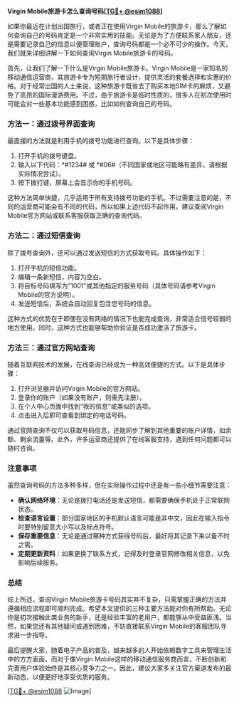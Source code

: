 **Virgin Mobile旅游卡怎么查询号码[[TG💪+ @esim1088](https://t.me/s/esim1088)]**

如果你最近在计划出国旅行，或者正在使用Virgin Mobile的旅游卡，那么了解如何查询自己的号码肯定是一个非常实用的技能。无论是为了方便联系家人朋友，还是需要记录自己的信息以便管理账户，查询号码都是一个必不可少的操作。今天，我们就来详细讲解一下如何查询Virgin Mobile旅游卡的号码。

首先，让我们了解一下什么是Virgin Mobile旅游卡。Virgin Mobile是一家知名的移动通信运营商，其旅游卡专为短期旅行者设计，提供灵活的套餐选择和实惠的价格。对于经常出国的人士来说，这种旅游卡既省去了购买本地SIM卡的麻烦，又避免了高昂的国际漫游费用。不过，由于旅游卡是临时性质的，很多人在初次使用时可能会对一些基本功能感到困惑，比如如何查询自己的号码。

### **方法一：通过拨号界面查询**

最直接的方法就是利用手机的拨号功能进行查询。以下是具体步骤：

1. 打开手机的拨号键盘。
2. 输入以下代码：*#1234# 或 *#06#（不同国家或地区可能略有差异，请根据实际情况尝试）。
3. 按下拨打键，屏幕上会显示你的手机号码。

这种方法简单快捷，几乎适用于所有支持拨号功能的手机。不过需要注意的是，不同的运营商可能会有不同的代码，所以如果上述代码不起作用，建议查阅Virgin Mobile官方网站或联系客服获取正确的查询代码。

### **方法二：通过短信查询**

除了拨号查询外，还可以通过发送短信的方式获取号码。具体操作如下：

1. 打开手机的短信功能。
2. 编辑一条新短信，内容为空白。
3. 将目标号码填写为“1001”或其他指定的服务号码（具体号码请参考Virgin Mobile的官方说明）。
4. 发送短信后，系统会自动回复包含您号码的信息。

这种方式的优势在于即使在没有网络的情况下也能完成查询，非常适合信号较弱的地方使用。同时，这种方式也能够帮助你验证是否成功激活了旅游卡。

### **方法三：通过官方网站查询**

随着互联网技术的发展，在线查询已经成为一种高效便捷的方式。以下是具体步骤：

1. 打开浏览器并访问Virgin Mobile的官方网站。
2. 登录你的账户（如果没有账户，则需先注册）。
3. 在个人中心页面中找到“我的信息”或类似的选项。
4. 点击进入后即可查看到绑定的电话号码。

通过官网查询不仅可以获取号码信息，还能同步了解到其他重要的账户详情，如余额、剩余流量等。此外，许多运营商还提供了在线客服支持，遇到任何问题都可以随时咨询。

### **注意事项**

虽然查询号码的方法多种多样，但在实际操作过程中还是有一些小细节需要注意：

- **确认网络环境**：无论是拨打电话还是发送短信，都需要确保手机处于正常联网状态。
- **检查语言设置**：部分国家地区的手机默认语言可能是非中文，因此在输入指令时要特别留意大小写以及标点符号。
- **保存重要信息**：无论是通过哪种方式获得号码后，最好将其记录下来以备不时之需。
- **定期更新资料**：如果更换了联系方式，记得及时登录官网修改相关信息，以免影响后续服务。

### **总结**

综上所述，查询Virgin Mobile旅游卡号码其实并不复杂，只需掌握正确的方法并遵循相应流程即可顺利完成。希望本文提供的三种主要方法能对你有所帮助。无论你是初次接触此类业务的新手，还是经验丰富的老用户，都能够从中受益匪浅。当然，如果您还有其他疑问或遇到困难，不妨直接联系Virgin Mobile的客服团队寻求进一步指导。

最后提醒大家，随着电子产品的普及，越来越多的人开始依赖数字工具来管理生活中的方方面面。而对于像Virgin Mobile这样的移动通信服务商而言，不断创新和完善用户体验始终是其核心竞争力之一。因此，建议大家多关注官方渠道发布的最新动态，以便更好地享受优质的服务。

[[TG💪+ @esim1088](https://t.me/s/esim1088) ![Image](https://i.postimg.cc/4NQfJmqS/Snipaste-2025-05-13-00-14-12.png)]